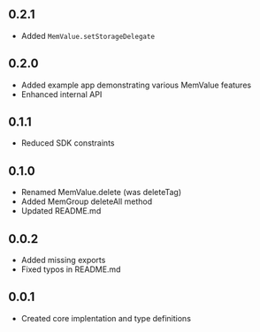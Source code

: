## 0.2.1
- Added `MemValue.setStorageDelegate`

## 0.2.0
- Added example app demonstrating various MemValue features
- Enhanced internal API

## 0.1.1

- Reduced SDK constraints

## 0.1.0

- Renamed MemValue.delete (was deleteTag)
- Added MemGroup deleteAll method
- Updated README.md

## 0.0.2

- Added missing exports
- Fixed typos in README.md

## 0.0.1

- Created core implentation and type definitions
